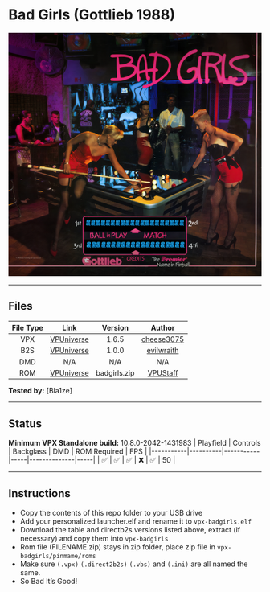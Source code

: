 # Bad Girls (Gottlieb 1988)

![Table Preview](https://raw.githubusercontent.com/Bla1ze/vpx-images/refs/heads/main/vpx-badgirls.png)

---

## Files
| File Type | Link | Version | Author |
|:---------:|:----:|:-------:|:------:|
| VPX | [VPUniverse](https://vpuniverse.com/files/file/21843-bad-girls-gottlieb-1988-table/) | 1.6.5 | [cheese3075](https://vpuniverse.com/profile/73114-cheese3075/) |
| B2S | [VPUniverse](https://vpuniverse.com/files/file/22267-bad-girls-gottlieb-1988-original-for-vpx-standalone/) | 1.0.0 | [evilwraith](https://vpuniverse.com/profile/66535-evilwraith/) |
| DMD | N/A | N/A | N/A |
| ROM | [VPUniverse](https://vpuniverse.com/files/file/693-bad-girls-premier-1988-badgirls/) | badgirls.zip | [VPUStaff](https://vpuniverse.com/profile/50-vpustaff/) |

**Tested by:** [Bla1ze]

---

## Status 
**Minimum VPX Standalone build:** 10.8.0-2042-1431983
| Playfield | Controls | Backglass | DMD | ROM Required | FPS | 
|-----------|----------|-----------|-----|--------------|-----|
| :white_check_mark: | :white_check_mark: | :white_check_mark: | :x: | :white_check_mark: | 50 |

---

## Instructions
- Copy the contents of this repo folder to your USB drive
- Add your personalized launcher.elf and rename it to `vpx-badgirls.elf`
- Download the table and directb2s versions listed above, extract (if necessary) and copy them into `vpx-badgirls`
- Rom file (FILENAME.zip) stays in zip folder, place zip file in `vpx-badgirls/pinmame/roms`
- Make sure `(.vpx)` `(.direct2b2s)` `(.vbs)` and `(.ini)` are all named the same.
- So Bad It’s Good!
